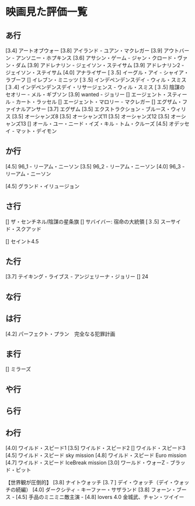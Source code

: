 
# 映画見た評価一覧


## あ行

[3.4] アートオブウォー
[3.8] アイランド - ユアン・マクレガー
[3.9] アウトバーン - アンソニー・ホプキンス
[3.6] アサシン・ゲーム - ジャン・クロード・ヴァン・ダム
[3.9] アドレナリン - ジェイソン・ステイサム
[3.9] アドレナリン2 - ジェイソン・ステイサム
[4.0] アナライザー
[３.5] イーグル・アイ - シャイア・ラブーフ
[] イレブン・ミニッツ
[３.5] インデペンデンスデイ - ウィル・スミス
[３.4] インデペンデンスデイ・リサージェンス - ウィル・スミス
[３.5] 陰謀のセオリー - メル・ギブソン
[3.9] wanted - ジョリー
[] エージェント・スティール - カート・ラッセル 
[] エージェント・マロリー - マクレガー 
[] エグザム・ファイナルアンサー 
[3.7] エグザム
[3.5] エクストラクション - ブルース・ウィリス
[3.5] オーシャンズ8
[3.5] オーシャンズ11
[3.5] オーシャンズ12
[3.5] オーシャンズ13
[] オール・ユー・ニード・イズ・キル - トム・クルーズ
[4.5] オデッセイ - マット・デイモン


## か行

[4.5] 96_1 - リーアム・ニーソン
[3.5] 96_2 - リーアム・ニーソン
[4.0] 96_3 - リーアム・ニーソン


[4.5] グランド・イリュージョン


## さ行

[] ザ・センチネル/陰謀の星条旗
[] サバイバー: 宿命の大統領
[３.5] スーサイド・スクアッド

[] セイント4.5


## た行

[3.7] テイキング・ライブス - アンジェリーナ・ジョリー
[] 24


## な行


## は行
[4.2] パーフェクト・プラン　完全なる犯罪計画

## ま行

[] ミラーズ


## や行


## ら行


## わ行

[4.0] ワイルド・スピード1
[3.5] ワイルド・スピード2
[] ワイルド・スピード3
[4.5] ワイルド・スピード sky mission
[4.8] ワイルド・スピード Euro mission
[4.7] ワイルド・スピード IceBreak mission
[3.0] ワールド・ウォーZ - ブラッド・ピット


【世界観が圧倒的】
[3.8] ナイトウォッチ
[3.７] デイ・ウォッチ（デイ・ウォッチの続編）
[4.0] ダークシティ - キーファー・サザランド
[3.8] フォーン・ブース - 
[4.5] 手品のミニミニ敵主演 - 
[4.8] lovers 4.0 金城武、チャン・ツイイー




